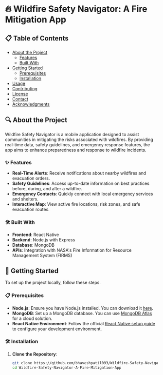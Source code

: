 # 🔥 Wildfire Safety Navigator: A Fire Mitigation App

## 📋 Table of Contents

- [About the Project](#about-the-project)
  - [Features](#features)
  - [Built With](#built-with)
- [Getting Started](#getting-started)
  - [Prerequisites](#prerequisites)
  - [Installation](#installation)
- [Usage](#usage)
- [Contributing](#contributing)
- [License](#license)
- [Contact](#contact)
- [Acknowledgments](#acknowledgments)

## 🔍 About the Project

Wildfire Safety Navigator is a mobile application designed to assist communities in mitigating the risks associated with wildfires. By providing real-time data, safety guidelines, and emergency response features, the app aims to enhance preparedness and response to wildfire incidents.

### ✨ Features

- **Real-Time Alerts**: Receive notifications about nearby wildfires and evacuation orders.
- **Safety Guidelines**: Access up-to-date information on best practices before, during, and after a wildfire.
- **Emergency Contacts**: Quickly connect with local emergency services and shelters.
- **Interactive Map**: View active fire locations, risk zones, and safe evacuation routes.

### 🛠️ Built With

- **Frontend**: React Native
- **Backend**: Node.js with Express
- **Database**: MongoDB
- **APIs**: Integration with NASA's Fire Information for Resource Management System (FIRMS)

## 🚀 Getting Started

To set up the project locally, follow these steps.

### 📋 Prerequisites

- **Node.js**: Ensure you have Node.js installed. You can download it [here](https://nodejs.org/).
- **MongoDB**: Set up a MongoDB database. You can use [MongoDB Atlas](https://www.mongodb.com/cloud/atlas) for a cloud solution.
- **React Native Environment**: Follow the official [React Native setup guide](https://reactnative.dev/docs/environment-setup) to configure your development environment.

### 🛠️ Installation

1. **Clone the Repository**:

   ```bash
   git clone https://github.com/bhaveshpatil093/Wildfire-Safety-Navigator-A-Fire-Mitigation-App.git
   cd Wildfire-Safety-Navigator-A-Fire-Mitigation-App
